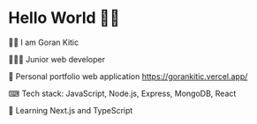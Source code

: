 # Hello World 👋🏻

👦🏻 I am Goran Kitic

👨🏻‍💻 Junior web developer

📌 Personal portfolio web application https://gorankitic.vercel.app/

⌨ Tech stack: JavaScript, Node.js, Express, MongoDB, React

🌱 Learning Next.js and TypeScript